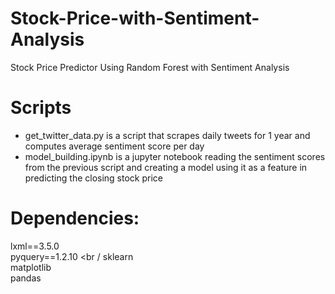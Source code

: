 # Stock-Price-with-Sentiment-Analysis
Stock Price Predictor Using Random Forest with Sentiment Analysis

# Scripts
- get_twitter_data.py is a script that scrapes daily tweets for 1 year and computes average sentiment score per day <br />
- model_building.ipynb is a jupyter notebook reading the sentiment scores from the previous script and creating a model using it as a feature in predicting the closing stock price

# Dependencies: 
lxml==3.5.0 <br />
pyquery==1.2.10 <br /
sklearn <br />
matplotlib <br />
pandas
